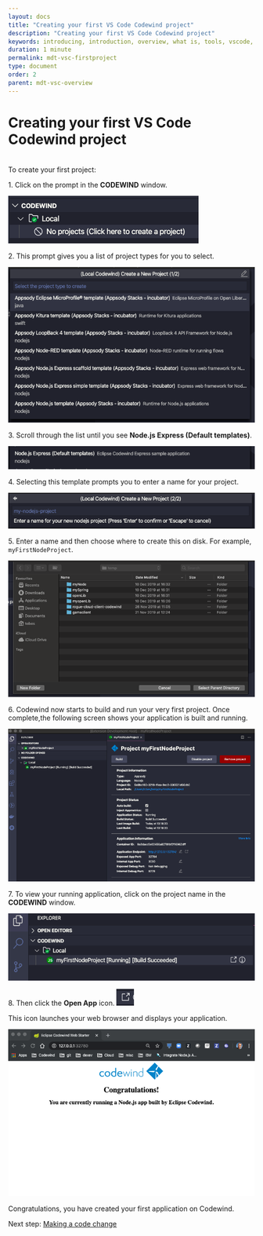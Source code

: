 ```yaml
---
layout: docs
title: "Creating your first VS Code Codewind project"
description: "Creating your first VS Code Codewind project"
keywords: introducing, introduction, overview, what is, tools, vscode, visual, studio, code, java, microprofile, spring, node, nodejs, node.js, javascript, Codewind for VS Code, tools, view, debug, integrate, open a shell session, toggle auto build, manually build, scope VS Code workspace, disable, enable, delete
duration: 1 minute
permalink: mdt-vsc-firstproject
type: document
order: 2
parent: mdt-vsc-overview
---
```

# Creating your first VS Code Codewind project
<br/>
To create your first project:

1\. Click on the prompt in the **CODEWIND** window.

![](dist/images/createproject.png)

2\. This prompt gives you a list of project types for you to select. 

![](dist/images/listtemplates.png)

3\. Scroll through the list until you see **Node.js Express (Default templates)**.

![](dist/images/nodetemplate.png)

4\. Selecting this template prompts you to enter a name for your project.

![](dist/images/projectname.png)

5\. Enter a name and then choose where to create this on disk. For example, `myFirstNodeProject`.

![](dist/images/projloc.png)

6\. Codewind now starts to build and run your very first project. Once complete,the following screen shows your application is built and running.

![](dist/images/allbuilt.png)

7\. To view your running application, click on the project name in the **CODEWIND** window. 

![](dist/images/launch.png)

8\. Then click the **Open App** icon.
![](dist/images/launchicon.png)

This icon launches your web browser and displays your application.

![](dist/images/runningapp.png)

Congratulations, you have created your first application on Codewind.

Next step: [Making a code change](vsc-codechange.html)



